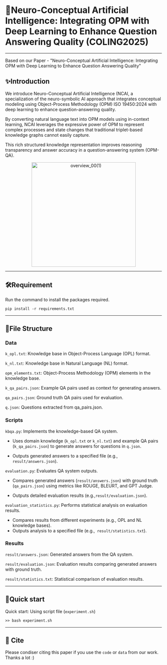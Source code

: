 # 🤖Neuro-Conceptual Artificial Intelligence: Integrating OPM with Deep Learning to Enhance Question Answering Quality (COLING2025)
---
Based on our Paper - "Neuro-Conceptual Artificial Intelligence: Integrating OPM with Deep Learning to Enhance Question Answering Quality"
## ✨Introduction
We introduce Neuro-Conceptual Artificial Intelligence (NCAI, a specialization of the neuro-symbolic AI approach that integrates conceptual modeling using Object-Process Methodology (OPM) ISO 19450:2024 with deep learning to enhance question-answering quality.

By converting natural language text into OPM models using in-context learning, NCAI leverages the expressive power of OPM to represent complex processes and state changes that traditional triplet-based knowledge graphs cannot easily capture.

This rich structured knowledge representation improves reasoning transparency and answer accuracy in a question-answering system (OPM-QA).

<div align="center">
<img width="335" alt="overview_00(1)" src="https://github.com/user-attachments/assets/cace9937-c591-4a68-bcb5-7e20e73b1f34" />
</div>

---

## 🛠Requirement

Run the command to install the packages required.
```
pip install -r requirements.txt
```

---

## 📔File Structure

### Data
`k_opl.txt`: Knowledge base in Object-Process Language (OPL) format.

`k_nl.txt`: Knowledge base in Natural Language (NL) format.

`opm_elements.txt`: Object-Process Methodology (OPM) elements in the knowledge base.

`k_qa_pairs.json`: Example QA pairs used as context for generating answers.

`qa_pairs.json`: Ground truth QA pairs used for evaluation.

`q.json`: Questions extracted from qa_pairs.json.

### Scripts
`kbqa.py`: Implements the knowledge-based QA system.

- Uses domain knowledge (`k_opl.txt` or `k_nl.txt`) and example QA pairs (`k_qa_pairs.json`) to generate answers for questions in `q.json`.
  
- Outputs generated answers to a specified file (e.g., `result/answers.json`).

`evaluation.py`: Evaluates QA system outputs.

- Compares generated answers (`result/answers.json`) with ground truth (`qa_pairs.json`) using metrics like ROUGE, BLEURT, and GPT Judge.

- Outputs detailed evaluation results (e.g.,`result/evaluation.json`).
  
`evaluation_statistics.py`: Performs statistical analysis on evaluation results.

- Compares results from different experiments (e.g., OPL and NL knowledge bases).
- Outputs analysis to a specified file (e.g.,` result/statistics.txt`).
  
### Results
`result/answers.json`: Generated answers from the QA system.

`result/evaluation.json`: Evaluation results comparing generated answers with ground truth.

`result/statistics.txt`: Statistical comparison of evaluation results.

---

## 📜Quick start
Quick start: Using script file (`experiment.sh`)

```
>> bash experiment.sh
```
---
## 🤝 Cite
Please condiser citing this paper if you use the `code` or `data` from our work. Thanks a lot :)
```

```

